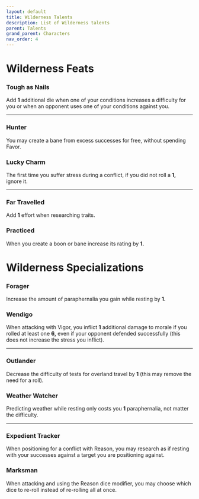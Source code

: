 ```yaml
---
layout: default
title: Wilderness Talents
description: List of Wilderness talents
parent: Talents
grand_parent: Characters
nav_order: 4
---
```


# Wilderness Feats

###



### Tough as Nails

Add **1** additional die when one of your conditions increases a difficulty for you or when an opponent uses one of your conditions against you.

---

### Hunter

You may create a bane from excess successes for free, without spending Favor.

### Lucky Charm

The first time you suffer stress during a conflict, if you did not roll a **1,** ignore it.

---

### Far Travelled

Add **1** effort when researching traits.

### Practiced

When you create a boon or bane increase its rating by **1.**



# Wilderness Specializations

### Forager

Increase the amount of paraphernalia you gain while resting by **1.**

### Wendigo

When attacking with Vigor, you inflict **1** additional damage to morale if you rolled at least one **6,** even if your opponent defended successfully (this does not increase the stress you inflict).

---

### Outlander

Decrease the difficulty of tests for overland travel by **1** (this may remove the need for a roll).

### Weather Watcher

Predicting weather while resting only costs you **1** paraphernalia, not matter the difficulty.

---

### Expedient Tracker

When positioning for a conflict with Reason, you may research as if resting with your successes against a target you are positioning against.

### Marksman

When attacking and using the Reason dice modifier, you may choose which dice to re-roll instead of re-rolling all at once.
